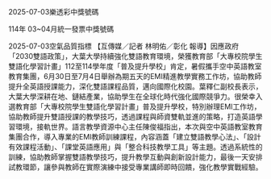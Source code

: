 
2025-07-03樂透彩中獎號碼

                                
114年 03~04月統一發票中獎號碼
                             
2025-07-03空氣品質指標
                              【互傳媒／記者 林明佑／彰化 報導】因應政府「2030雙語政策」，大葉大學持續強化雙語教育環境，榮獲教育部「大專校院學生雙語化學習計畫」112至114學年度「普及提升學校」肯定，暑假攜手空中英語教室教育集團，6月30日至7月4日舉辦為期五天的EMI精進教學實務工作坊，協助教師提升全英語授課能力，深化雙語課程品質，邁向國際化校園。葉釋仁副校長表示，大葉大學深耕在地、鏈結產業，協助學生在全球化時代強化國際競爭力。很榮幸入選教育部「大專校院學生雙語化學習計畫」普及提升學校，特別辦理EMI工作坊，協助教師提升雙語授課的教學技巧，透過課程與師資雙軌並進的策略，打造英語學習環境，接軌世界。語言教學資源中心主任陳俊福指出，本次與空中英語教室教育集團合作，導入專業的EMI教師訓練課程，內容涵蓋「建立雙語教學心法」、「設計有效課程活動」、「課堂英語應用」與「整合科技教學工具」等主題。透過系統性的訓練，協助教師掌握雙語教學技巧，提升教學互動與創新設計能力，最後一天安排試教環節，讓參與教師在實際演練中接受專業講師即時回饋，強化教學實戰經驗。